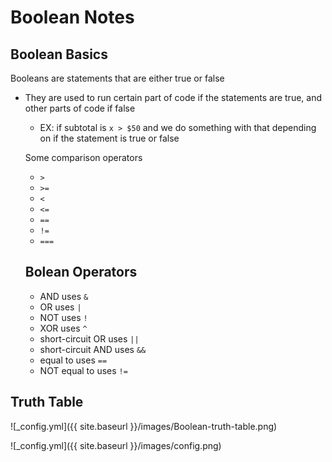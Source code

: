 # Boolean Notes
## Boolean Basics

Booleans are statements that are either true or false
- They are used to run certain part of code if the statements are true, and other parts of code if false
  - EX: if subtotal is `x > $50` and we do something with that depending on if the statement is true or false
  
  Some comparison operators
   - `>`
   - `>=`
   - `<`
   - `<=`
   - `==`
   - `!=`
   - `===`
   
   ## Bolean Operators
     - AND uses `&`
     - OR uses `|`
     - NOT uses `!`
     - XOR uses `^`
     - short-circuit OR uses `||`
     - short-circuit AND uses `&&`
     - equal to uses `==`
     - NOT equal to uses `!=`

## Truth Table
![_config.yml]({{ site.baseurl }}/images/Boolean-truth-table.png)

![_config.yml]({{ site.baseurl }}/images/config.png)


